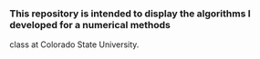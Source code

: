 
### This repository is intended to display the algorithms I developed for a numerical methods
class at Colorado State University.